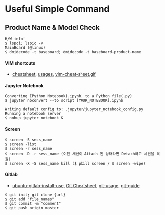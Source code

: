 #  Useful Simple Command 

## Product Name & Model Check
```
H/W info'
$ lspci; lspic -v
MainBoard (@linux)
$ dmidecode -t baseboard; dmidecode -t baseboard-product-name
```


#### VIM shortcuts
- [cheatsheet](https://www.maketecheasier.com/vim-keyboard-shortcuts-cheatsheet), [usages](http://sinoroo.tistory.com/entry/VIM-단축키-및-설정), [vim-cheat-sheet.gif](http://www.viemu.com/vi-vim-cheat-sheet.gif)

#### Jupyter Notebook
```
Converting IPython Notebook(.ipynb) to a Python file(.py)
$ jupyter nbconvert --to script [YOUR_NOTEBOOK].ipynb

Writing default config to: .jupyter/jupyter_notebook_config.py 
Running a notebook server
$ nohup jupyter notebook &
```

#### Screen 
```
$ screen -S sess_name
$ screen -list
$ screen -r sess_name
$ screen -D -r sess_name (이전 세션이 Attach 된 상태라면 Detach하고 세션을 복원)
$ screen -X -S sess_name kill ($ pkill screen / $ screen -wipe)
```

#### Gitlab 
- [ubuntu-gitlab-install-use](http://html5around.com/wordpress/tutorials/ubuntu-gitlab-install-use-1/),
[Git Cheatsheet](http://kwonnam.pe.kr/wiki/git/cheatsheet), [git-usage](https://github.com/jeonghwan-kim/git-usage), [git-guide](https://rogerdudler.github.io/git-guide/index.ko.html)
```
$ git init; git clone {url}
$ git add "file_names"
$ git commit -m "comment" 
$ git push origin master
```


